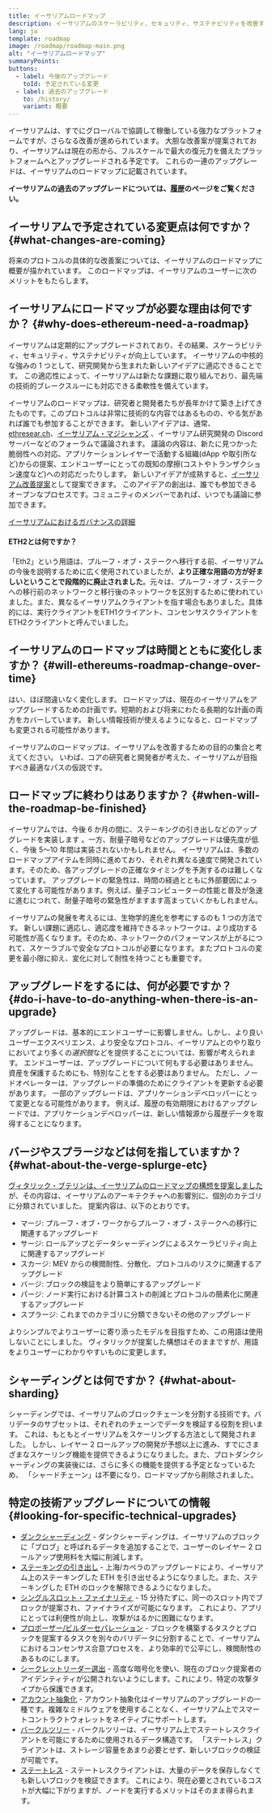 ```yaml
---
title: イーサリアムロードマップ
description: イーサリアムのスケーラビリティ、セキュリティ、サステナビリティを改善する工程
lang: ja
template: roadmap
image: /roadmap/roadmap-main.png
alt: "イーサリアムロードマップ"
summaryPoints:
buttons:
  - label: 今後のアップグレード
    toId: 予定されている変更
  - label: 過去のアップグレード
    to: /history/
    variant: 概要
---
```


イーサリアムは、すでにグローバルで協調して稼働している強力なプラットフォームですが、さらなる改善が進められています。 大胆な改善案が提案されており、イーサリアムは現在の形から、フルスケールで最大の復元力を備えたプラットフォームへとアップグレードされる予定です。 これらの一連のアップグレードは、イーサリアムのロードマップに記載されています。

**イーサリアムの過去のアップグレードについては、[履歴](/history/)のページをご覧ください。**

## イーサリアムで予定されている変更点は何ですか？ {#what-changes-are-coming}

将来のプロトコルの具体的な改善案については、イーサリアムのロードマップに概要が描かれています。 このロードマップは、イーサリアムのユーザーに次のメリットをもたらします。

<CardGrid>
  <RoadmapActionCard
    to="/roadmap/scaling"
    title="より安価なトランザクション"
    image="scaling"
    description="Rollups are too expensive and rely on centralized components, causing users to place too much trust in their operators. The roadmap includes fixes for both of these problems."
    buttonText="More on reducing fees"
  />
  <RoadmapActionCard
    to="/roadmap/security"
    title="追加のセキュリティ"
    image="security"
    description="Ethereum is already very secure but it can be made even stronger, ready to withstand all kinds of attack far into the future."
    buttonText="More on security"
  />
  <RoadmapActionCard
    to="/roadmap/user-experience"
    title="ユーザーエクスペリエンスの向上"
    image="userExperience"
    description="More support for smart contract wallets and light-weight nodes will make using Ethereum simpler and safer."
    buttonText="More on user experience"
  />
  <RoadmapActionCard
    to="/roadmap/future-proofing"
    title="将来の証明技術"
    image="futureProofing"
    description="Ethereum researchers and developers are solving tomorrow's problems today, readying the network for future generations."
    buttonText="More on future proofing"
  />
</CardGrid>

## イーサリアムにロードマップが必要な理由は何ですか？ {#why-does-ethereum-need-a-roadmap}

イーサリアムは定期的にアップグレードされており、その結果、スケーラビリティ、セキュリティ、サステナビリティが向上しています。 イーサリアムの中核的な強みの 1 つとして、研究開発から生まれた新しいアイデアに適応できることです。 この適応性によって、イーサリアムは新たな課題に取り組んでおり、最先端の技術的ブレークスルーにも対応できる柔軟性を備えています。

<RoadmapImageContent title="ロードマップの決定方法">

イーサリアムのロードマップは、研究者と開発者たちが長年かけて築き上げてきたものです。このプロトコルは非常に技術的な内容ではあるものの、やる気があれば誰でも参加することができます。 新しいアイデアは、通常、[ethresear.ch](https://ethresear.ch/)、[イーサリアム・マジシャンズ](https://www.figma.com/exit?url=https%3A%2F%2Fethereum-magicians.org%2F) 、イーサリアム研究開発の Discord サーバーなどのフォーラムで議論されます。 議論の内容は、新たに見つかった脆弱性への対応、アプリケーションレイヤーで活動する組織(dApp や取引所など)からの提案、エンドユーザーにとっての既知の摩擦(コストやトランザクション速度など)への対応だったりします。 新しいアイデアが成熟すると、[イーサリアム改善提案](https://eips.ethereum.org/)として提案できます。 このアイデアの創出は、誰でも参加できるオープンなプロセスです。コミュニティのメンバーであれば、いつでも議論に参加できます。

[イーサリアムにおけるガバナンスの詳細](/governance/)

</RoadmapImageContent>

<InfoBanner mb={8}>
  <h4 style={{ marginTop: 0 }}>ETH2とは何ですか？</h4>

  <p>「Eth2」という用語は、プルーフ・オブ・ステークへ移行する前、イーサリアムの今後を説明するために広く使用されていましたが、<strong>より正確な用語の方が好ましいということで段階的に廃止されました</strong>。元々は、プルーフ・オブ・ステークへの移行前のネットワークと移行後のネットワークを区別するために使われていました。また、異なるイーサリアムクライアントを指す場合もありました。具体的には、実行クライアントをETH1クライアント、コンセンサスクライアントをETH2クライアントと呼んでいました。</p>

</InfoBanner>

## イーサリアムのロードマップは時間とともに変化しますか？ {#will-ethereums-roadmap-change-over-time}

はい、ほぼ間違いなく変化します。 ロードマップは、現在のイーサリアムをアップグレードするための計画です。短期的および将来にわたる長期的な計画の両方をカバーしています。 新しい情報技術が使えるようになると、ロードマップも変更される可能性があります。

イーサリアムのロードマップは、イーサリアムを改善するための目的の集合と考えてください。 いわば、コアの研究者と開発者が考えた、イーサリアムが目指すべき最適なパスの仮説です。

## ロードマップに終わりはありますか？ {#when-will-the-roadmap-be-finished}

イーサリアムでは、今後 6 か月の間に、ステーキングの引き出しなどのアップグレードを実装します 。一方、耐量子暗号などのアップグレードは優先度が低く、今後 5〜10 年間は実装されないかもしれません。 イーサリアムは、多数のロードマップアイテムを同時に進めており、それぞれ異なる速度で開発されています。そのため、各アップグレードの正確なタイミングを予測するのは難しくなっています。 アップグレードの緊急性は、時間の経過とともに外部要因によって変化する可能性があります。例えば、量子コンピューターの性能と普及が急速に進むにつれて、耐量子暗号の緊急性がますます高まっていくかもしれません。

イーサリアムの発展を考えるには、生物学的進化を参考にするのも 1 つの方法です。 新しい課題に適応し、適応度を維持できるネットワークは、より成功する可能性が高くなります。そのため、ネットワークのパフォーマンスが上がるにつれて、スケーラブルで安全なプロトコルが必要になります。またプロトコルの変更を最小限に抑え、変化に対して耐性を持つことも重要です。

## アップグレードをするには、何が必要ですか？ {#do-i-have-to-do-anything-when-there-is-an-upgrade}

アップグレードは、基本的にエンドユーザーに影響しません。しかし、より良いユーザーエクスペリエンス、より安全なプロトコル、イーサリアムとのやり取りにおいてより多くの<i>選択肢</i>などを提供することについては、影響が考えられます。 エンドユーザーは、アップグレードについて何もする必要はありません。資産を保護するためにも、特別なことをする必要はありません。 ただし、ノードオペレーターは、アップグレードの準備のためにクライアントを更新する必要があります。 一部のアップグレードは、アプリケーションデベロッパーにとって変更となる可能性があります。 例えば、履歴の有効期限におけるアップグレードでは、アプリケーションデベロッパーは、新しい情報源から履歴データを取得することになります。

## バージやスプラージなどは何を指していますか？ {#what-about-the-verge-splurge-etc}

[ヴィタリック・ブテリンは、イーサリアムのロードマップの構想を提案しました](https://twitter.com/VitalikButerin/status/1588669782471368704)が、その内容は、イーサリアムのアーキテクチャへの影響別に、個別のカテゴリに分類されていました。 提案内容は、以下のとおりです。

- マージ: プルーフ・オブ・ワークからプルーフ・オブ・ステークへの移行に関連するアップグレード
- サージ: ロールアップとデータシャーディングによるスケーラビリティ向上に関連するアップグレード
- スカージ: MEV からの検閲耐性、分散化、プロトコルのリスクに関連するアップグレード
- バージ: ブロックの検証をより簡単にするアップグレード
- パージ: ノード実行における計算コストの削減とプロトコルの簡素化に関連するアップグレード
- スプラージ: これまでのカテゴリに分類できないその他のアップグレード

よりシンプルでよりユーザーに寄り添ったモデルを目指すため、この用語は使用しないことにしました。 ヴィタリックが提案した構想はそのままですが、用語をよりユーザーにわかりやすいものに変更します。

## シャーディングとは何ですか？ {#what-about-sharding}

シャーディングでは、イーサリアムのブロックチェーンを分割する技術です。バリデータのサブセットは、それぞれのチェーンでデータを検証する役割を担います。 これは、もともとイーサリアムをスケーリングする方法として開発されました。 しかし、レイヤー 2 ロールアップの開発が予想以上に進み、すでにさまざまなスケーリング機能を提供できるようになりました。また、プロトダンクシャーディングの実装後には、さらに多くの機能を提供する予定となっているため、 「シャードチェーン」は不要になり、ロードマップから削除されました。

## 特定の技術アップグレードについての情報 {#looking-for-specific-technical-upgrades}

- [ダンクシャーディング](/roadmap/danksharding) - ダンクシャーディングは、イーサリアムのブロックに「ブロブ」と呼ばれるデータを追加することで、ユーザーのレイヤー 2 ロールアップ使用料を大幅に削減します。
- [ステーキングの引き出し](/saking/withdrawals) - 上海/カペラのアップグレードにより、イーサリアム上のステーキングした ETH を引き出せるようになりました。また、ステーキングした ETH のロックを解除できるようになりました。
- [シングルスロット・ファイナリティ](/roadmap/single-slot-finality) - 15 分待たずに、同一のスロット内でブロックが提案され、ファイナライズが可能になります。 これにより、アプリにとっては利便性が向上し、攻撃がはるかに困難になります。
- [プロポーザー/ビルダーセパレーション](/roadmap/pbs) - ブロックを構築するタスクとブロックを提案するタスクを別々のバリデータに分割することで、イーサリアムにおけるコンセンサス合意プロセスを、より効率的で公平にし、検閲耐性のあるものにします。
- [シークレットリーダー選出](/roadmap/secret-leader-election) - 高度な暗号化を使い、現在のブロック提案者のアイデンティティが公開されないようにします。これにより、特定の攻撃タイプから保護できます。
- [アカウント抽象化](/roadmap/account-abstraction) - アカウント抽象化はイーサリアムのアップグレードの一種です。複雑なミドルウェアを使用することなく、イーサリアム上でスマートコントラクトウォレットをネイティブにサポートします。
- [バークルツリー](/roadmap/verkle-trees) - バークルツリーは、イーサリアム上でステートレスクライアントを可能にするために使用されるデータ構造です。 「ステートレス」クライアントは、ストレージ容量をあまり必要とせず、新しいブロックの検証が可能です。
- [ステートレス](/roadmap/statelessness) - ステートレスクライアントは、大量のデータを保存しなくても新しいブロックを検証できます。 これにより、現在必要とされているコストが大幅に下がりますが、ノードを実行するメリットはそのまま得られます。

